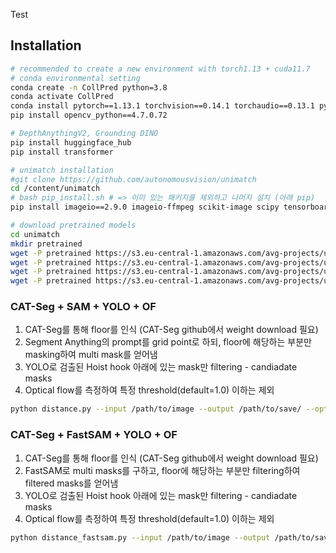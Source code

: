 Test

## Installation
```bash
# recommended to create a new environment with torch1.13 + cuda11.7
# conda environmental setting
conda create -n CollPred python=3.8
conda activate CollPred
conda install pytorch==1.13.1 torchvision==0.14.1 torchaudio==0.13.1 pytorch-cuda=11.7 -c pytorch -c nvidia
pip install opencv_python==4.7.0.72

# DepthAnythingV2, Grounding DINO
pip install huggingface_hub
pip install transformer

# unimatch installation
#git clone https://github.com/autonomousvision/unimatch
cd /content/unimatch
# bash pip_install.sh # => 이미 있는 패키지를 제외하고 나머지 설치 (아래 pip)
pip install imageio==2.9.0 imageio-ffmpeg scikit-image scipy tensorboard==2.9.1

# download pretrained models
cd unimatch
mkdir pretrained
wget -P pretrained https://s3.eu-central-1.amazonaws.com/avg-projects/unimatch/pretrained/gmflow-scale2-regrefine6-mixdata-train320x576-4e7b215d.pth
wget -P pretrained https://s3.eu-central-1.amazonaws.com/avg-projects/unimatch/pretrained/gmflow-scale2-regrefine6-kitti15-25b554d7.pth
wget -P pretrained https://s3.eu-central-1.amazonaws.com/avg-projects/unimatch/pretrained/gmstereo-scale2-regrefine3-resumeflowthings-middleburyfthighres-a82bec03.pth
wget -P pretrained https://s3.eu-central-1.amazonaws.com/avg-projects/unimatch/pretrained/gmdepth-scale1-regrefine1-resumeflowthings-scannet-90325722.pth
```


### CAT-Seg + SAM + YOLO + OF
1. CAT-Seg를 통해 floor를 인식 (CAT-Seg github에서 weight download 필요)
2. Segment Anything의 prompt를 grid point로 하되, floor에 해당하는 부분만 masking하여 multi mask를 얻어냄
3. YOLO로 검출된 Hoist hook 아래에 있는 mask만 filtering - candiadate masks
4. Optical flow를 측정하여 특정 threshold(default=1.0) 이하는 제외
```bash
python distance.py --input /path/to/image --output /path/to/save/ --opts MODEL.WEIGHTS CAT-Seg/model_large.pth
```

### CAT-Seg + FastSAM + YOLO + OF
1. CAT-Seg를 통해 floor를 인식 (CAT-Seg github에서 weight download 필요)
2. FastSAM로 multi masks를 구하고, floor에 해당하는 부분만 filtering하여 filtered masks를 얻어냄
3. YOLO로 검출된 Hoist hook 아래에 있는 mask만 filtering - candiadate masks
4. Optical flow를 측정하여 특정 threshold(default=1.0) 이하는 제외
```bash
python distance_fastsam.py --input /path/to/image --output /path/to/save/ --opts MODEL.WEIGHTS CAT-Seg/model_large.pth
```
